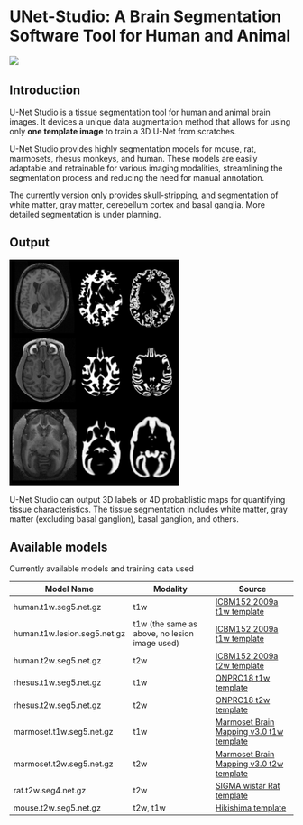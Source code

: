 # UNet-Studio: A Brain Segmentation Software Tool for Human and Animal
 
<img src="https://github.com/frankyeh/UNet-Studio-Website/assets/275569/163820f1-bfe5-4fba-8d5f-dc3bcf2e910f" width="400"/>

## Introduction

U-Net Studio is a tissue segmentation tool for human and animal brain images. It devices a unique data augmentation method that allows for using only **one template image** to train a 3D U-Net from scratches.

U-Net Studio provides highly segmentation models for mouse, rat, marmosets, rhesus monkeys, and human. These models are easily adaptable and retrainable for various imaging modalities, streamlining the segmentation process and reducing the need for manual annotation.

The currently version only provides skull-stripping, and segmentation of white matter, gray matter, cerebellum cortex and basal ganglia. More detailed segmentation is under planning. 

## Output

<img src="images/examples3.png" width="300"/>

U-Net Studio can output 3D labels or 4D probablistic maps for quantifying tissue characteristics. The tissue segmentation includes white matter, gray matter (excluding basal ganglion), basal ganglion, and others.

## Available models

Currently available models and training data used

| Model Name | Modality | Source |
|------------|----------|--------|
| human.t1w.seg5.net.gz      | t1w      | [ICBM152 2009a t1w template](https://www.bic.mni.mcgill.ca/ServicesAtlases/ICBM152NLin2009) | 
| human.t1w.lesion.seg5.net.gz      | t1w (the same as above, no lesion image used)  | [ICBM152 2009a t1w template](https://www.bic.mni.mcgill.ca/ServicesAtlases/ICBM152NLin2009) | 
| human.t2w.seg5.net.gz      | t2w      | [ICBM152 2009a t2w template](https://www.bic.mni.mcgill.ca/ServicesAtlases/ICBM152NLin2009) | 
| rhesus.t1w.seg5.net.gz     | t1w      | [ONPRC18 t1w template](https://pubmed.ncbi.nlm.nih.gov/33137475/) | 
| rhesus.t2w.seg5.net.gz     | t2w      | [ONPRC18 t2w template](https://pubmed.ncbi.nlm.nih.gov/33137475/) | 
| marmoset.t1w.seg5.net.gz     | t1w      | [Marmoset Brain Mapping v3.0 t1w template](https://www.sciencedirect.com/science/article/pii/S1053811920311058)| 
| marmoset.t2w.seg5.net.gz     | t2w      | [Marmoset Brain Mapping v3.0 t2w template](https://www.sciencedirect.com/science/article/pii/S1053811920311058)| 
| rat.t2w.seg4.net.gz | t2w | [SIGMA wistar Rat template](https://www.nitrc.org/projects/sigma_template) | 
| mouse.t2w.seg5.net.gz | t2w, t1w | [Hikishima template](https://pubmed.ncbi.nlm.nih.gov/28273899/) | 

